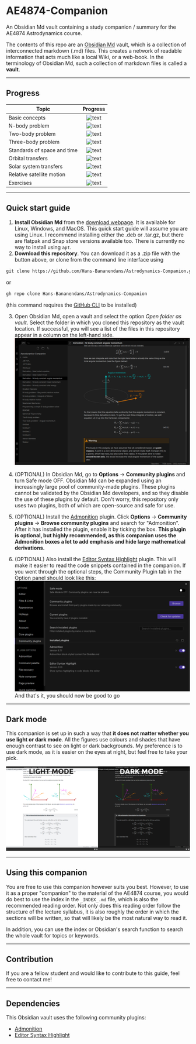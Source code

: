 <!---Note: Although this is a markdown file, this specific README.md file is written for the GitHub markdown interpreter, not the Obsidian Md interpreter. As a result, this page may not be displayed correctly in Obsidian Md. Don't worry, this is fine, as this page is not part of the companion.    ---> 

# AE4874-Companion
An Obsidian Md vault containing a study companion / summary for the AE4874 Astrodynamics course.

The contents of this repo are an [Obsidian Md](https://obsidian.md/) vault, which is a collection of interconnected markdown (.md) files. This creates a network of readable information that acts much like a local Wiki, or a web-book. In the terminology of Obsidian Md, such a collection of markdown files is called a **vault**.
___
## Progress

| Topic         | Progress      |
| ------------- |:-------------:|
| Basic concepts | ![text](https://progress-bar.dev/100) |
| N-body problem    | ![text](https://progress-bar.dev/100) |
| Two-body problem    | ![text](https://progress-bar.dev/70) |
| Three-body problem | ![text](https://progress-bar.dev/20) |
| Standards of space and time | ![text](https://progress-bar.dev/0) |
| Orbital transfers    | ![text](https://progress-bar.dev/15) |
| Solar system transfers   | ![text](https://progress-bar.dev/5) |
| Relative satellite motion | ![text](https://progress-bar.dev/5) |
| Exercises | ![text](https://progress-bar.dev/5) |


___
## Quick start guide
1. **Install Obsidian Md** from the [download webpage](https://obsidian.md/download). It is available for Linux, Windows, and MacOS. This quick start guide will assume you are using Linux. 
   I recommend installing either the .deb or .tar.gz, but there are flatpak and Snap store versions available too. There is currently no way to install using `apt`.
2. **Download this repository**. You can download it as a .zip file with the button above, or clone from the command line interface using
```md
git clone https://github.com/Hans-Bananendans/Astrodynamics-Companion.git
```
or
```md
gh repo clone Hans-Bananendans/Astrodynamics-Companion
```
(this command requires the [GitHub CLI](https://cli.github.com/) to be installed)

3. Open Obsidian Md, open a vault and select the option *Open folder as vault*. Select the folder in which you cloned this repository as the vault location. If successful, you will see a list of the files in this repository appear in a column on the left-hand side.
![installation2.png](./media/installation2.png)

4. (OPTIONAL) In Obsidian Md, go to **Options** -> **Community plugins** and turn Safe mode OFF. Obsidian Md can be expanded using an increasingly large pool of community-made plugins. These plugins cannot be validated by the Obsidian Md developers, and so they disable the use of these plugins by default. Don't worry, this repository only uses two plugins, both of which are open-source and safe for use.
5. (OPTIONAL) Install the [Admonition](https://github.com/valentine195/obsidian-admonition) plugin. Click **Options** -> **Community plugins** -> **Browse community plugins** and search for "Admonition". After it has installed the plugin, enable it by ticking the box.
    **This plugin is optional, but highly recommended, as this companion uses the Admonition boxes a lot to add emphasis and hide large mathematical derivations.**
6. (OPTIONAL) Also install the [Editor Syntax Highlight](https://github.com/deathau/cm-editor-syntax-highlight-obsidian) plugin. This will make it easier to read the code snippets contained in the companion.
If you went through the optional steps, the Community Plugin tab in the Option panel should look like this:
![installation1.png](./media/installation1.png)
And that's it, you should now be good to go
___

## Dark mode
This companion is set up in such a way that **it does not matter whether you use light or dark mode**. All the figures use colours and shades that have enough contrast to see on light or dark backgrounds. My preference is to use dark mode, as it is easier on the eyes at night, but feel free to take your pick.

![installation3.png](./media/installation3.png)

___
## Using this companion
You are free to use this companion however suits you best. However, to use it as a proper "companion" to the material of the AE4874 course, you would do best to use the index in the `_INDEX_.md` file, which is also the recommended reading order. Not only does this reading order follow the structure of the lecture syllabus, it is also roughly the order in which the sections will be written, so that will likely be the most natural way to read it.

In addition, you can use the index or Obsidian's search function to search the whole vault for topics or keywords.

___
## Contribution
If you are a fellow student and would like to contribute to this guide, feel free to contact me!

___
## Dependencies
This Obsidian vault uses the following community plugins:
 - [Admonition](https://github.com/valentine195/obsidian-admonition)
 - [Editor Syntax Highlight](https://github.com/deathau/cm-editor-syntax-highlight-obsidian)

